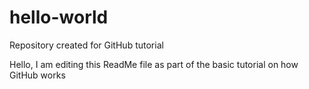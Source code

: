 # hello-world
Repository created for GitHub tutorial

Hello, I am editing this ReadMe file as part of the basic tutorial on how GitHub works
